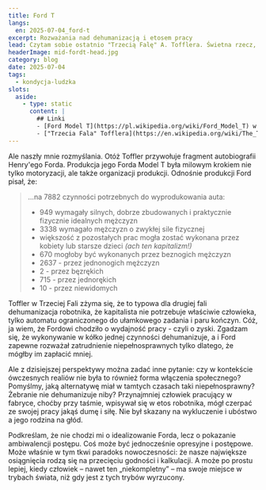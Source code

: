 ```yaml
---
title: Ford T
langs:
  en: 2025-07-04_ford-t
excerpt: Rozważania nad dehumanizacją i etosem pracy
lead: Czytam sobie ostatnio "Trzecią Falę" A. Tofflera. Świetna rzecz, całkiem dobrze opisuje rzeczywistość XXI wieku a autora można określić wizjonerem, biorąc pod uwagę, że książkę tę napisał w 1980.
headerImage: mid-fordt-head.jpg
category: blog
date: 2025-07-04
tags:
  - kondycja-ludzka
slots:
  aside:
    - type: static
      content: |
        ## Linki
        - [Ford Model T](https://pl.wikipedia.org/wiki/Ford_Model_T) w Wikipedii
        - ["Trzecia Fala" Tofflera](https://en.wikipedia.org/wiki/The_Third_Wave_(Toffler_book)) na enWiki
---
```

Ale naszły mnie rozmyślania. Otóż Toffler przywołuje fragment autobiografii Henry'ego Forda. Produkcja jego Forda Model T była milowym krokiem nie tylko motoryzacji, ale także organizacji produkcji. Odnośnie produkcji Ford pisał, że:
> ...na 7882 czynności potrzebnych do wyprodukowania auta:
> - 949 wymagały silnych, dobrze zbudowanych i praktycznie fizycznie idealnych mężczyzn
> - 3338 wymagało mężczyzn o zwykłej sile fizycznej
> - większość z pozostałych prac mogła zostać wykonana przez kobiety lub starsze dzieci _(ach ten kapitalizm!)_
> - 670 mogłoby być wykonanych przez beznogich mężczyzn
> - 2637 - przez jednonogich mężczyzn
> - 2 - przez bęzrękich
> - 715 - przez jednorękich
> - 10 - przez niewidomych

Toffler w Trzeciej Fali zżyma się, że to typowa dla drugiej fali dehumanizacja robotnika, że kapitalista nie potrzebuje właściwie człowieka, tylko automatu ograniczonego do ułamkowego zadania i paru kończyn. Cóż, ja wiem, że Fordowi chodziło o wydajność pracy - czyli o zyski. Zgadzam się, że wykonywanie w kółko jednej czynności dehumanizuje, a i Ford zapewne rozważał zatrudnienie niepełnosprawnych tylko dlatego, że mógłby im zapłacić mniej.

Ale z dzisiejszej perspektywy można zadać inne pytanie: czy w kontekście ówczesnych realiów nie była to również forma włączenia społecznego? Pomyślmy, jaką alternatywę miał w tamtych czasach taki niepełnosprawny? Żebranie nie dehumanizuje niby? Przynajmniej człowiek pracujący w fabryce, choćby przy taśmie, wpisywał się w etos robotnika, mógł czerpać ze swojej pracy jakąś dumę i siłę. Nie był skazany na wykluczenie i ubóstwo a jego rodzina na głód.

Podkreślam, że nie chodzi mi o idealizowanie Forda, lecz o pokazanie ambiwalencji postępu. Coś może być jednocześnie opresyjne i postępowe. Może właśnie w tym tkwi paradoks nowoczesności: że nasze największe osiągnięcia rodzą się na przecięciu godności i kalkulacji. A może po prostu lepiej, kiedy człowiek – nawet ten „niekompletny” – ma swoje miejsce w trybach świata, niż gdy jest z tych trybów wyrzucony.
